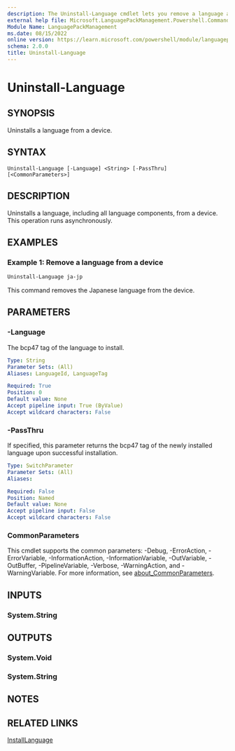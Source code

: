 ```yaml
---
description: The Uninstall-Language cmdlet lets you remove a language and its components from a running Windows installation
external help file: Microsoft.LanguagePackManagement.Powershell.Commands.dll-Help.xml
Module Name: LanguagePackManagement
ms.date: 08/15/2022
online version: https://learn.microsoft.com/powershell/module/languagepackmanagement/uninstall-language?view=windowsserver2019-ps
schema: 2.0.0
title: Uninstall-Language
---
```


# Uninstall-Language

## SYNOPSIS
Uninstalls a language from a device.

## SYNTAX

```
Uninstall-Language [-Language] <String> [-PassThru] [<CommonParameters>]
```

## DESCRIPTION

Uninstalls a language, including all language components, from a device. This operation runs asynchronously.

## EXAMPLES

### Example 1: Remove a language from a device

```powershell
Uninstall-Language ja-jp
```

This command removes the Japanese language from the device.

## PARAMETERS

### -Language

The bcp47 tag of the language to install.

```yaml
Type: String
Parameter Sets: (All)
Aliases: LanguageId, LanguageTag

Required: True
Position: 0
Default value: None
Accept pipeline input: True (ByValue)
Accept wildcard characters: False
```

### -PassThru

If specified, this parameter returns the bcp47 tag of the newly installed language upon successful installation.

```yaml
Type: SwitchParameter
Parameter Sets: (All)
Aliases:

Required: False
Position: Named
Default value: None
Accept pipeline input: False
Accept wildcard characters: False
```

### CommonParameters
This cmdlet supports the common parameters: -Debug, -ErrorAction, -ErrorVariable, -InformationAction, -InformationVariable, -OutVariable, -OutBuffer, -PipelineVariable, -Verbose, -WarningAction, and -WarningVariable. For more information, see [about_CommonParameters](http://go.microsoft.com/fwlink/?LinkID=113216).

## INPUTS

### System.String

## OUTPUTS

### System.Void

### System.String

## NOTES

## RELATED LINKS

[InstallLanguage](Install-Language.md)

